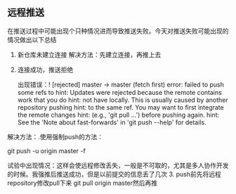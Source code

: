 ## 远程推送
在推送过程中可能出现个只种情况进而导致推送失败。今天对推送失败可能出现的情况做出以下总结

1. 新仓库未建立连接
  解决方法：先建立连接，再推上去
2. 连接成功，推送拒绝                            

	出现错误：! [rejected]        master -> master (fetch first)
	error: failed to push some refs to
	hint: Updates were rejected because the remote contains work that you do
	hint: not have locally. This is usually caused by another repository pushing
	hint: to the same ref. You may want to first integrate the remote changes
	hint: (e.g., 'git pull ...') before pushing again.
	hint: See the 'Note about fast-forwards' in 'git push --help' for details.            
	
 解决方法：.使用强制push的方法：                
 
 git push -u origin master -f               
 
试验中出现情况：这样会使远程修改丢失，一般是不可取的，尤其是多人协作开发的时候。我强推后推送成功，但是以前提交的信息丢了几次
3. push前先将远程repository修改pull下来
git pull origin master然后再推
